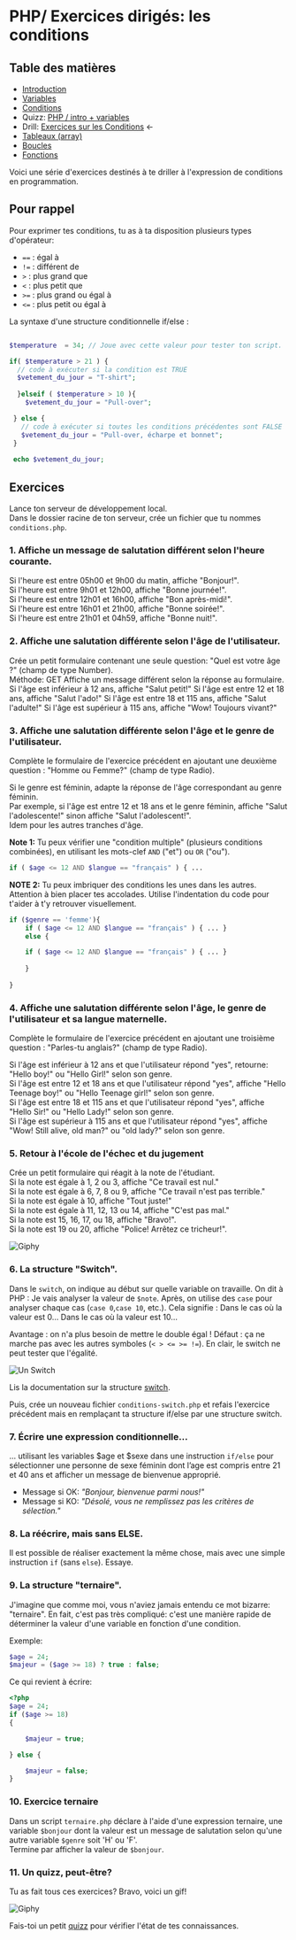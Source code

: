 # PHP/ Exercices dirigés: les conditions

## Table des matières

- [Introduction](php-introduction.md)  
- [Variables](php-variables.md)  
- [Conditions](php-conditions.md) 
- Quizz: [PHP / intro + variables](../../Quizz/PHP/php-base-1.md)
- Drill: [Exercices sur les Conditions](php-exercices-conditions.md)  ← 
- [Tableaux (array)](php-array.md)
- [Boucles](php-boucles.md)
- [Fonctions](php-fonctions.md)


Voici une série d'exercices destinés à te driller à l'expression de conditions en programmation.

## Pour rappel


Pour exprimer tes conditions, tu as à ta disposition plusieurs types d'opérateur:

- `==` : égal à
- `!=` : différent de
- `>` : plus grand que
- `<` : plus petit que 
- `>=` : plus grand ou égal à
- `<=` : plus petit ou égal à

La syntaxe d'une structure conditionnelle if/else :


```php

$temperature  = 34; // Joue avec cette valeur pour tester ton script.

if( $temperature > 21 ) {
  // code à exécuter si la condition est TRUE
  $vetement_du_jour = "T-shirt";
  
  }elseif ( $temperature > 10 ){
    $vetement_du_jour = "Pull-over";

 } else {
   // code à exécuter si toutes les conditions précédentes sont FALSE
   $vetement_du_jour = "Pull-over, écharpe et bonnet";
 }
 
 echo $vetement_du_jour;
```

## Exercices

Lance ton serveur de développement local.  
Dans le dossier racine de ton serveur, crée un fichier que tu nommes `conditions.php`.  

### 1. Affiche un message de salutation différent selon l'heure courante.
Si l'heure est entre 05h00 et 9h00 du matin, affiche "Bonjour!".  
Si l'heure est entre 9h01 et 12h00, affiche "Bonne journée!".  
Si l'heure est entre 12h01 et 16h00, affiche "Bon après-midi!".  
Si l'heure est entre 16h01 et 21h00, affiche "Bonne soirée!".  
Si l'heure est entre 21h01 et 04h59, affiche "Bonne nuit!".  


### 2. Affiche une salutation différente selon l'âge de l'utilisateur.
Crée un petit formulaire contenant une seule question: "Quel est votre âge ?" (champ de type Number).  
Méthode: GET
Affiche un message différent selon la réponse au formulaire.
Si l'âge est inférieur à 12 ans, affiche "Salut petit!"
Si l'âge est entre 12 et 18 ans, affiche "Salut l'ado!"
Si l'âge est entre 18 et 115 ans, affiche "Salut l'adulte!"
Si l'âge est supérieur à 115 ans, affiche "Wow! Toujours vivant?"

### 3. Affiche une salutation différente selon l'âge et le genre de l'utilisateur.
Complète le formulaire de l'exercice précédent en ajoutant une deuxième question : "Homme ou Femme?" (champ de type Radio).

Si le genre est féminin, adapte la réponse de l'âge correspondant au genre féminin.  
Par exemple, si l'âge est entre 12 et 18 ans et le genre féminin, affiche "Salut l'adolescente!" sinon affiche "Salut l'adolescent!".  
Idem pour les autres tranches d'âge.

**Note 1:** Tu peux vérifier une "condition multiple" (plusieurs conditions combinées), en utilisant les mots-clef `AND` ("et") ou `OR` ("ou").

```php
if ( $age <= 12 AND $langue == "français" ) { ...
```

**NOTE 2:** Tu peux imbriquer des conditions les unes dans les autres. Attention à bien placer tes accolades. Utilise l'indentation du code pour t'aider à t'y retrouver visuellement.

```php
if ($genre == 'femme'){
	if ( $age <= 12 AND $langue == "français" ) { ... }
	else {

	if ( $age <= 12 AND $langue == "français" ) { ... }
	
	}
	
}
```

### 4. Affiche une salutation différente selon l'âge, le genre de l'utilisateur et sa langue maternelle.
Complète le formulaire de l'exercice précédent en ajoutant une troisième question : "Parles-tu anglais?" (champ de type Radio).

Si l'âge est inférieur à 12 ans et que l'utilisateur répond "yes", retourne: "Hello boy!" ou "Hello Girl!" selon son genre.  
Si l'âge est entre 12 et 18 ans et que l'utilisateur répond "yes", affiche "Hello Teenage boy!" ou "Hello Teenage girl!" selon son genre.  
Si l'âge est entre 18 et 115 ans et que l'utilisateur répond "yes", affiche "Hello Sir!" ou "Hello Lady!" selon son genre.  
Si l'âge est supérieur à 115 ans et que l'utilisateur répond "yes", affiche "Wow! Still alive, old man?" ou "old lady?" selon son genre.  


### 5. Retour à l'école de l'échec et du jugement
Crée un petit formulaire qui réagit à la note de l'étudiant.  
Si la note est égale à 1, 2 ou 3, affiche "Ce travail est nul."  
Si la note est égale à 6, 7, 8 ou 9, affiche "Ce travail n'est pas terrible."  
Si la note est égale à 10, affiche "Tout juste!"  
Si la note est égale à 11, 12, 13 ou 14, affiche "C'est pas mal."  
Si la note est 15, 16, 17, ou 18, affiche "Bravo!".  
Si la note est 19 ou 20, affiche "Police! Arrêtez ce tricheur!".  

![Giphy](http://media2.giphy.com/media/NzWGJoHbR4zAI/giphy.gif)

### 6. La structure "Switch".

Dans le `switch`, on indique au début sur quelle variable on travaille. On dit à PHP : Je vais analyser la valeur de `$note`. Après, on utilise des `case` pour analyser chaque cas (`case 0`,`case 10`, etc.). Cela signifie  : Dans le cas où la valeur est 0… Dans le cas où la valeur est 10…

Avantage : on n'a plus besoin de mettre le double égal ! Défaut : ça ne marche pas avec les autres symboles (`< > <= >= !=`). En clair, le switch ne peut tester que l'égalité.

![Un Switch](./rail-switch.png)

Lis la documentation sur la structure [switch](http://php.net/manual/fr/control-structures.switch.php).

Puis, crée un nouveau fichier `conditions-switch.php` et refais l'exercice précédent mais en remplaçant ta structure if/else par une structure switch.

### 7. Écrire une expression conditionnelle...
... utilisant les variables $age et $sexe dans une instruction `if/else` pour sélectionner une personne de sexe féminin dont l’age est compris entre 21 et 40 ans et afficher un message de bienvenue approprié.   
- Message si OK: *"Bonjour, bienvenue parmi nous!"*  
- Message si KO: *"Désolé, vous ne remplissez pas les critères de sélection."*

### 8. La réécrire, mais sans ELSE.
Il est possible de réaliser exactement la même chose, mais avec une simple instruction `if` (sans  `else`). Essaye.


### 9. La structure "ternaire".

J'imagine que comme moi, vous n'aviez jamais entendu ce mot bizarre: "ternaire". En fait, c'est pas très compliqué: c'est une manière rapide de déterminer la valeur d'une variable en fonction d'une condition.

Exemple:  

```php
$age = 24;
$majeur = ($age >= 18) ? true : false;
```

Ce qui revient à écrire:

```php
<?php
$age = 24;
if ($age >= 18)
{

	$majeur = true;

} else {

	$majeur = false;
}

```

### 10. Exercice ternaire

Dans un script `ternaire.php` déclare à l'aide d'une expression ternaire, une variable `$bonjour` dont la valeur est un message de salutation selon qu'une autre variable `$genre` soit 'H' ou 'F'.  
Termine par afficher la valeur de `$bonjour`.


### 11. Un quizz, peut-être?

Tu as fait tous ces exercices? Bravo, voici un gif!

![Giphy](http://media0.giphy.com/media/CNprQ8KGpORVu/giphy.gif)

Fais-toi un petit [quizz](../../Quizz/PHP/php-base-1.md) pour vérifier l'état de tes connaissances.


